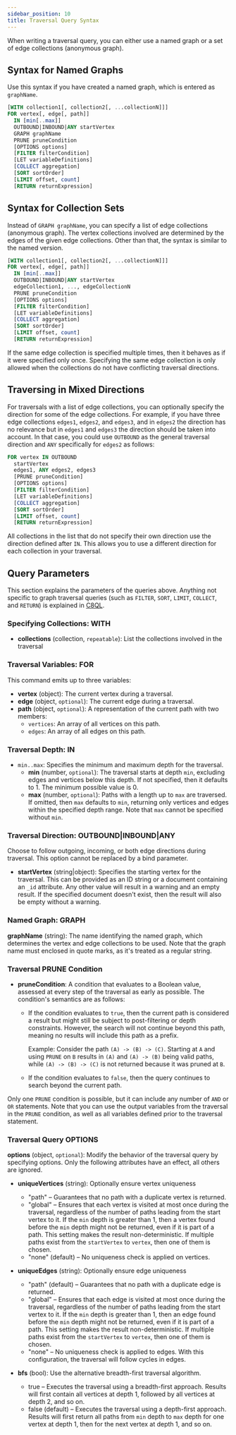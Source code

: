 ```yaml
---
sidebar_position: 10
title: Traversal Query Syntax
---
```


When writing a traversal query, you can either use a named graph or a set of edge collections (anonymous graph).

## Syntax for Named Graphs

Use this syntax if you have created a named graph, which is entered as `graphName`.

```sql
[WITH collection1[, collection2[, ...collectionN]]]
FOR vertex[, edge[, path]]
  IN [min[..max]]
  OUTBOUND|INBOUND|ANY startVertex
  GRAPH graphName
  PRUNE pruneCondition
  [OPTIONS options]
  [FILTER filterCondition]
  [LET variableDefinitions]
  [COLLECT aggregation]
  [SORT sortOrder]
  [LIMIT offset, count]
  [RETURN returnExpression]
```

## Syntax for Collection Sets

Instead of `GRAPH graphName`, you can specify a list of edge collections (anonymous graph). The vertex collections involved are determined by the edges of the given edge collections. Other than that, the syntax is similar to the named version.

```sql
[WITH collection1[, collection2[, ...collectionN]]]
FOR vertex[, edge[, path]]
  IN [min[..max]]
  OUTBOUND|INBOUND|ANY startVertex
  edgeCollection1, ..., edgeCollectionN
  PRUNE pruneCondition
  [OPTIONS options]
  [FILTER filterCondition]
  [LET variableDefinitions]
  [COLLECT aggregation]
  [SORT sortOrder]
  [LIMIT offset, count]
  [RETURN returnExpression]
```

If the same edge collection is specified multiple times, then it behaves as if it were specified only once. Specifying the same edge collection is only allowed when the collections do not have conflicting traversal directions.

## Traversing in Mixed Directions

For traversals with a list of edge collections, you can optionally specify the direction for some of the edge collections. For example, if you have three edge collections `edges1`, `edges2`, and `edges3`, and in `edges2` the direction has no relevance but in `edges1` and `edges3` the direction should be taken into account. In that case, you could use `OUTBOUND` as the general traversal direction and `ANY` specifically for `edges2` as follows:

```sql
FOR vertex IN OUTBOUND
  startVertex
  edges1, ANY edges2, edges3
  [PRUNE pruneCondition]
  [OPTIONS options]
  [FILTER filterCondition]
  [LET variableDefinitions]
  [COLLECT aggregation]
  [SORT sortOrder]
  [LIMIT offset, count]
  [RETURN returnExpression]
```

All collections in the list that do not specify their own direction use the direction defined after `IN`. This allows you to use a different direction for each collection in your traversal.

## Query Parameters

This section explains the parameters of the queries above. Anything not specific to graph traversal queries (such as `FILTER`, `SORT`, `LIMIT`, `COLLECT`, and `RETURN`) is explained in [C8QL](../../../queries/c8ql/).

### Specifying Collections: WITH

- **collections** (collection, `repeatable`): List the collections involved in the traversal

### Traversal Variables: FOR

This command emits up to three variables:

- **vertex** (object): The current vertex during a traversal.
- **edge** (object, `optional`): The current edge during a traversal.
- **path** (object, `optional`): A representation of the current path with two members:
  - `vertices`: An array of all vertices on this path.
  - `edges`: An array of all edges on this path.

### Traversal Depth: IN

- `min..max`: Specifies the minimum and maximum depth for the traversal.
  - **min** (number, `optional`): The traversal starts at depth `min`, excluding edges and vertices below this depth. If not specified, then it defaults to 1. The minimum possible value is 0.
  - **max** (number, `optional`): Paths with a length up to `max` are traversed. If omitted, then `max` defaults to `min`, returning only vertices and edges within the specified depth range. Note that `max` cannot be specified without `min`.

### Traversal Direction: OUTBOUND|INBOUND|ANY

Choose to follow outgoing, incoming, or both edge directions during traversal. This option cannot be replaced by a bind parameter.

- **startVertex** (string|object): Specifies the starting vertex for the traversal. This can be provided as an ID string or a document containing an `_id` attribute. Any other value will result in a warning and an empty result. If the specified document doesn't exist, then the result will also be empty without a warning.

### Named Graph: GRAPH

**graphName** (string): The name identifying the named graph, which determines the vertex and edge collections to be used. Note that the graph name must enclosed in quote marks, as it's treated as a regular string.

### Traversal PRUNE Condition

- **pruneCondition**: A condition that evaluates to a Boolean value, assessed at every step of the traversal as early as possible. The condition's semantics are as follows:

  - If the condition evaluates to `true`, then the current path is considered a result but might still be subject to post-filtering or depth constraints. However, the search will not continue beyond this path, meaning no results will include this path as a prefix.
  
    Example: Consider the path `(A) -> (B) -> (C)`. Starting at `A` and using `PRUNE` on `B` results in `(A)` and `(A) -> (B)` being valid paths, while `(A) -> (B) -> (C)` is not returned because it was pruned at `B`.

  - If the condition evaluates to `false`, then the query continues to search beyond the current path.

Only one `PRUNE` condition is possible, but it can include any number of `AND` or `OR` statements. Note that you can use the output variables from the traversal in the `PRUNE` condition, as well as all variables defined prior to the traversal statement.

### Traversal Query OPTIONS

**options** (object, `optional`): Modify the behavior of the traversal query by specifying options. Only the following attributes have an effect, all others are ignored.

- **uniqueVertices** (string): Optionally ensure vertex uniqueness
  - "path" – Guarantees that no path with a duplicate vertex is returned.
  - "global" –  Ensures that each vertex is visited at most once during the traversal, regardless of the number of paths leading from the start vertex to it. If the `min` depth is greater than 1, then a vertex found before the `min` depth might not be returned, even if it is part of a path. This setting makes the result non-deterministic. If multiple paths exist from the `startVertex` to `vertex`, then one of them is chosen.
  - "none" (default) – No uniqueness check is applied on vertices.

- **uniqueEdges** (string): Optionally ensure edge uniqueness
  - "path" (default) – Guarantees that no path with a duplicate edge is returned.
  - "global" – Ensures that each edge is visited at most once during the traversal, regardless of the number of paths leading from the start vertex to it. If the `min` depth is greater than 1, then an edge found before the `min` depth might not be returned, even if it is part of a path. This setting makes the result non-deterministic. If multiple paths exist from the `startVertex` to `vertex`, then one of them is chosen.
  - "none" – No uniqueness check is applied to edges. With this configuration, the traversal will follow cycles in edges.

- **bfs** (bool): Use the alternative breadth-first traversal algorithm.
  - true – Executes the traversal using a breadth-first approach. Results will first contain all vertices at depth 1, followed by all vertices at depth 2, and so on.
  - false (default) – Executes the traversal using a depth-first approach. Results will first return all paths from `min` depth to `max` depth for one vertex at depth 1, then for the next vertex at depth 1, and so on.
